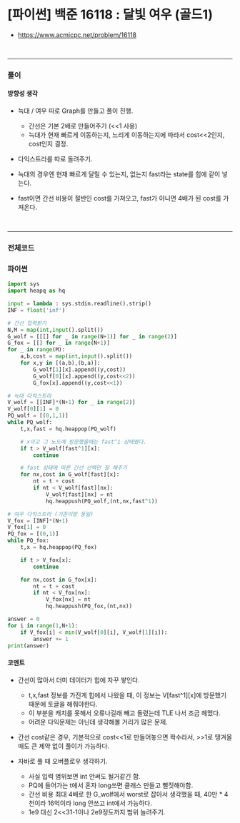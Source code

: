 # **\[파이썬\] 백준 16118 : 달빛 여우 (골드1)**
* https://www.acmicpc.net/problem/16118
<br>


---

### **풀이**

#### **방향성 생각**
* 늑대 / 여우 따로 Graph를 만들고 풀이 진행.
  * 간선은 기본 2배로 만들어주기 (<<1 사용)
  * 늑대가 현재 빠르게 이동하는지, 느리게 이동하는지에 따라서 cost<<2인지, cost인지 결정.

* 다익스트라를 따로 돌려주기.
* 늑대의 경우엔 현재 빠르게 달릴 수 있는지, 없는지 fast라는 state를 힙에 같이 넣는다.
* fast이면 간선 비용이 절반인 cost를 가져오고, fast가 아니면 4배가 된 cost를 가져온다.

<br>

---

### **전체코드**

### **파이썬**
```python
import sys
import heapq as hq

input = lambda : sys.stdin.readline().strip()
INF = float('inf')

# 간선 입력받기
N,M = map(int,input().split())
G_wolf = [[[] for _ in range(N+1)] for _ in range(2)]
G_fox = [[] for _ in range(N+1)]
for _ in range(M):
    a,b,cost = map(int,input().split())
    for x,y in [(a,b),(b,a)]:
        G_wolf[1][x].append((y,cost))
        G_wolf[0][x].append((y,cost<<2))
        G_fox[x].append((y,cost<<1))

# 늑대 다익스트라
V_wolf = [[INF]*(N+1) for _ in range(2)]
V_wolf[0][1] = 0
PQ_wolf = [(0,1,1)]
while PQ_wolf:
    t,x,fast = hq.heappop(PQ_wolf)

    # x이고 그 노드에 방문했을때는 fast^1 상태였다.
    if t > V_wolf[fast^1][x]:
        continue

    # fast 상태에 따른 간선 선택만 잘 해주기
    for nx,cost in G_wolf[fast][x]:
        nt = t + cost
        if nt < V_wolf[fast][nx]:
            V_wolf[fast][nx] = nt
            hq.heappush(PQ_wolf,(nt,nx,fast^1))

# 여우 다익스트라 (기존이랑 동일)
V_fox = [INF]*(N+1)
V_fox[1] = 0
PQ_fox = [(0,1)]
while PQ_fox:
    t,x = hq.heappop(PQ_fox)

    if t > V_fox[x]:
        continue

    for nx,cost in G_fox[x]:
        nt = t + cost
        if nt < V_fox[nx]:
            V_fox[nx] = nt
            hq.heappush(PQ_fox,(nt,nx))

answer = 0
for i in range(1,N+1):
    if V_fox[i] < min(V_wolf[0][i], V_wolf[1][i]):
        answer += 1
print(answer)
```

#### **코멘트**

* 간선이 많아서 더미 데이터가 힙에 자꾸 쌓인다.
  * t,x,fast 정보를 가진게 힙에서 나왔을 때, 이 정보는 V[fast^1][x]에 방문했기 때문에 토글을 해줘야한다.
  * 이 부분을 캐치를 못해서 오류나길래 빼고 돌렸는데 TLE 나서 조금 헤멨다.
  * 어려운 다익문제는 아닌데 생각해볼 거리가 많은 문제.

* 간선 cost같은 경우, 기본적으로 cost<<1로 만들어놓으면 짝수라서, >>1로 땡겨올 때도 큰 제약 없이 풀이가 가능하다.

* 자바로 풀 때 오버플로우 생각하기.
  * 사실 입력 범위보면 int 안써도 될거같긴 함.
  * PQ에 들어가는 t에서 혼자 long쓰면 클래스 만들고 뻘짓해야함.
  * 간선 비용 최대 4배로 한 G_wolf에서 worst로 잡아서 생각했을 때, 40만 * 4천이라 16억이라 long 안쓰고 int에서 가능하다.
  *  1e9 대신 2<<31-1이나 2e9정도까지 범위 늘려주기.
